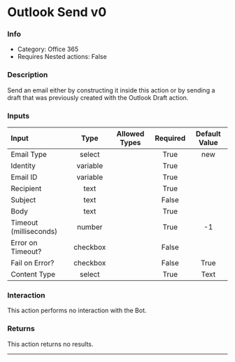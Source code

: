 # Outlook Send v0

### Info

- Category: Office 365
- Requires Nested actions: False


### Description
Send an email either by constructing it inside this action or by sending a draft that was previously created with the Outlook Draft action.


### Inputs

| Input | Type | Allowed Types | Required |  Default Value |
| :--- | :---: | :---: | :---: | :---: |
| Email Type | select |  | True | new |
| Identity | variable |  | True |  |
| Email ID | variable |  | True |  |
| Recipient | text |  | True |  |
| Subject | text |  | False |  |
| Body | text |  | True |  |
| Timeout (milliseconds) | number |  | True | -1 |
| Error on Timeout? | checkbox |  | False |  |
| Fail on Error? | checkbox |  | False | True |
| Content Type | select |  | True | Text |


### Interaction
This action performs no interaction with the Bot.

### Returns
This action returns no results.

---